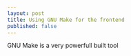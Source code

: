 ```yaml
---
layout: post
title: Using GNU Make for the frontend
published: false
---
```


GNU Make is a very powerfull built tool


